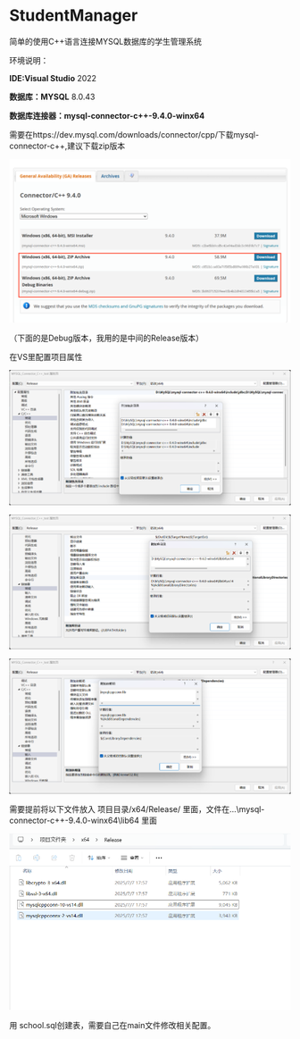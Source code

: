 # StudentManager

简单的使用C++语言连接MYSQL数据库的学生管理系统

环境说明：

**IDE:Visual Studio** 2022

**数据库：MYSQL** 8.0.43

**数据库连接器：mysql-connector-c++-9.4.0-winx64**

需要在https://dev.mysql.com/downloads/connector/cpp/下载mysql-connector-c++,建议下载zip版本

![1](image/1.png)

（下面的是Debug版本，我用的是中间的Release版本）

在VS里配置项目属性

![2](image/2.png)

![3](image/3.png)

![4](image/4.png)

需要提前将以下文件放入  项目目录/x64/Release/ 里面，文件在…\mysql-connector-c++-9.4.0-winx64\lib64 里面

![5](image/5.png)

用 school.sql创建表，需要自己在main文件修改相关配置。


